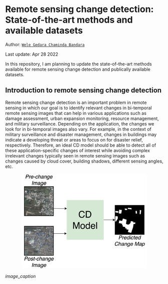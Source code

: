# Remote sensing change detection: State-of-the-art methods and available datasets

Author: [`Wele Gedara Chaminda Bandara`](www.wgcban.com)

Last update: Apr 28 2022

In this repository, I am planning to update the state-of-the-art methods available for remote sensing change detection and publically available datasets.

## Introduction to remote sensing change detection
Remote sensing change detection is an important problem in remote sensing in which our goal is to identify relevant changes in bi-temporal remote sensing images that can help in various applications such as damage assessment, urban expansion monitoring, resource management, and military surveillance. Depending on the application, the changes we look for in bi-temporal images also vary. For example, in the context of military surveillance and disaster management, changes in buildings may indicate a developing threat or areas to focus on for disaster relief, respectively. Therefore, an ideal CD model should be able to detect all of these application-specific changes of interest while avoiding complex irrelevant changes typically seen in remote sensing images such as changes caused by cloud cover, building shadows, different sensing angles, etc.

<p align="center">
  <img src="/imgs/Github-RS-CD-Review.jpeg" width="400">
  
  <em>image_caption</em>
</p>


